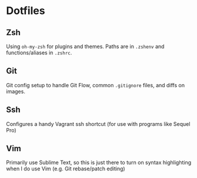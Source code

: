 # Dotfiles

## Zsh

Using `oh-my-zsh` for plugins and themes. Paths are in `.zshenv` and functions/aliases in `.zshrc`.

## Git

Git config setup to handle Git Flow, common `.gitignore` files, and diffs on images.

## Ssh

Configures a handy Vagrant ssh shortcut (for use with programs like Sequel Pro)

## Vim

Primarily use Sublime Text, so this is just there to turn on syntax highlighting when I do use Vim (e.g. Git rebase/patch editing)